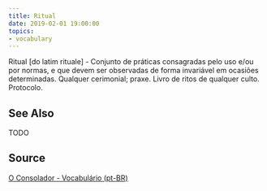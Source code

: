 ```yaml
---
title: Ritual
date: 2019-02-01 19:00:00
topics:
- vocabulary
---
```


Ritual [do latim rituale] - Conjunto de práticas consagradas pelo uso e/ou por normas, e que devem ser observadas de forma invariável em ocasiões determinadas. Qualquer cerimonial; praxe. Livro de ritos de qualquer culto. Protocolo.

## See Also
TODO

## Source
[O Consolador - Vocabulário (pt-BR)](http://www.oconsolador.com.br/linkfixo/vocabulario/principal.html)
